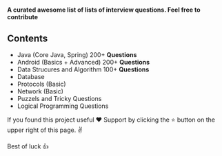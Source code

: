 #### A curated awesome list of lists of interview questions. Feel free to contribute
## Contents
- Java (Core Java, Spring) 200+ **Questions**
- Android (Basics + Advanced) 200+ **Questions**
- Data Strucures and Algorithm 100+ **Questions**
- Database
- Protocols (Basic)
- Network (Basic)
- Puzzels and Tricky Questions 
- Logical Programming Questions

If you found this project useful ❤️
Support by clicking the ⭐️ button on the upper right of this page. ✌️

Best of luck :+1:
